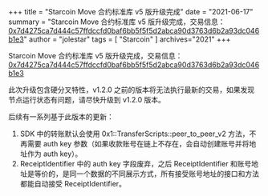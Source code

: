 +++
title = "Starcoin Move 合约标准库 v5 版升级完成"
date = "2021-06-17"
summary = "Starcoin Move 合约标准库 v5 版升级完成，交易信息：[0x7d4275ca7d444c57ffdccfd0baf6bb5f5f5d2abca90d3763d6b2a93dc046b1e3](https://explorer.starcoin.org/main/transactions/detail/0x7d4275ca7d444c57ffdccfd0baf6bb5f5f5d2abca90d3763d6b2a93dc046b1e3)"
author = "jolestar"
tags = [
    "Starcoin"
]
archives="2021"
+++

Starcoin Move 合约标准库 v5 版升级完成，交易信息：[0x7d4275ca7d444c57ffdccfd0baf6bb5f5f5d2abca90d3763d6b2a93dc046b1e3](https://explorer.starcoin.org/main/transactions/detail/0x7d4275ca7d444c57ffdccfd0baf6bb5f5f5d2abca90d3763d6b2a93dc046b1e3)

此次升级包含硬分叉特性，v1.2.0 之前的版本将无法执行最新的交易，如果发现节点运行状态有问题，请尽快升级到 v1.2.0 版本。

后续有一系列基于此版本的更新：

1. SDK 中的转账默认会使用 0x1::TransferScripts::peer_to_peer_v2 方法，不再需要 auth key 参数（如果收款账号在链上不存在，会自动创建账号并将地址作为 auth key）。
2. ReceiptIdentifier 中的 auth key 字段废弃，之后 ReceiptIdentifier 和账号地址是等价的，是同一个数据的不同展示方式，所有接受账号地址的接口和方法都能自动接受 ReceiptIdentifier。
